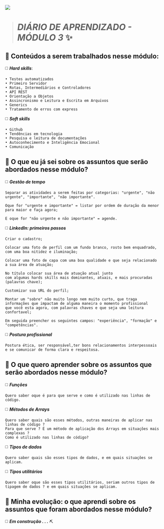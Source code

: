 ![](https://i.imgur.com/xG74tOh.png)

> # *DIÁRIO DE APRENDIZADO - MÓDULO 3* :sparkles:

## :pushpin: Conteúdos a serem trabalhados nesse módulo:

:white_medium_square: ***Hard skills***:

    • Testes automatizados
    • Primeiro Servidor
    • Rotas, Intermediários e Controladores
    • API REST
    • Orientação a Objetos
    • Assincronismo e Leitura e Escrita em Arquivos
    • Generics
    • Tratamento de erros com express

:white_medium_square: ***Soft skills***

    • Github  
    • Tendências em tecnologia
    • Pesquisa e leitura de documentações
    • Autoconhecimento e Inteligência Emocional
    • Comunicação

## :pushpin: O que eu já sei sobre os assuntos que serão abordados nesse módulo?

:white_medium_square: ***Gestão de tempo***
    
    Separar as atividades a serem feitas por categorias: "urgente", "não urgente", "importante", "não importante".
  
    Oque for "urgente e importante" = listar por ordem de duração da menor para maior e faça agora;
  
    E oque for "não urgente e não importante" = agende.

:white_medium_square: ***LinkedIn: primeiros passos*** 

    Criar o cadastro;
  
    Colocar uma foto de perfil com um fundo branco, rosto bem enquadrado, com uma boa nitidez e iluminação;
  
    Colocar uma foto de capa com uma boa qualidade e que seja relacionado a sua área de atuação;
  
    No título colocar sua área de atuação atual junto 
    com algumas hards skills mais dominantes, atuais, e mais procuradas (palavras chave);
  
    Customizar sua URL do perfil;
  
    Montar um "sobre" não muito longo nem muito curto, que traga informações que impactam de alguma maneira o momento profissional
    que você esta agora, com palavras chaves e que seja uma leitura confortavel;
  
    Em seguida preencher os seguintes campos: "experiência", "formação" e "competências".

:white_medium_square: ***Postura profissional***
    
    Postura ética, ser responsável,ter bons relacionamentos interpessoais e se comunicar de forma clara e respeitosa.

## :pushpin: O que quero aprender sobre os assuntos que serão abordados nesse módulo?

:white_medium_square: ***Funções***
    
    Quero saber oque é para que serve e como é utilizado nas linhas de código.
  
:white_medium_square: ***Métodos de Arrays***
    
    Quero saber quais são esses métodos, outras maneiras de aplicar nas linhas de código ?
    Para que serve ? É um método de aplicação dos Arrays em situações mais complexas ?
    Como é utilizado nas linhas de código?
  
:white_medium_square: ***Tipos de dados***
    
    Quero saber quais são esses tipos de dados, e em quais situações se aplicam.

:white_medium_square: ***Tipos utilitários***
    
    Quero saber oque são esses tipos utilitários, seriam outros tipos de tipagem de dados ? e em quais situações se aplicam.
  
  
## :pushpin: Minha evolução: o que aprendi sobre os assuntos que foram abordados nesse módulo?

:white_medium_square: ***Em construção . . .*** :pick:
